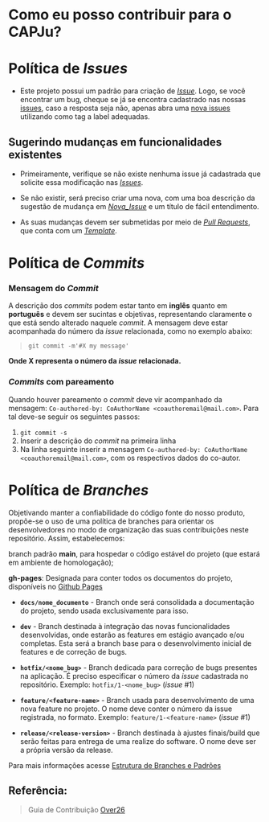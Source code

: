 
# Como eu posso contribuir para o CAPJu?

# Política de _Issues_

* Este projeto possui um padrão para criação de [_Issue_](https://github.com/fga-eps-mds/2022-1-CAPJu-Doc/blob/main/.github/ISSUE_TEMPLATE/issue-template.md). Logo, se você encontrar um bug, cheque se já se encontra cadastrado nas nossas [issues](https://github.com/fga-eps-mds/2022-1-CAPJu-Doc/issues), caso a resposta seja não, apenas abra uma [nova issues](https://github.com/fga-eps-mds/2022-1-CAPJu-Doc/issues/new/) utilizando como tag a label adequadas.

## Sugerindo mudanças em funcionalidades existentes

* Primeiramente, verifique se não existe nenhuma issue já cadastrada que solicite essa modificação nas  [_Issues_](https://github.com/fga-eps-mds/2022-1-CAPJu-Doc/issues). 

* Se não existir, será preciso criar uma nova, com uma boa descrição da sugestão de mudança em [_Nova_Issue_](https://github.com/fga-eps-mds/2022-1-CAPJu-Doc/issues/new/) e um título de fácil entendimento.

* As suas mudanças devem ser submetidas por meio de [_Pull Requests_](https://github.com/fga-eps-mds/2022-1-CAPJu-Doc/pulls), que conta com um [_Template_](https://github.com/fga-eps-mds/2022-1-CAPJu-Doc/blob/main/.github/pull_request_template.md).

# Política de _Commits_

### Mensagem do _Commit_

A descrição dos _commits_ podem estar tanto em **inglês** quanto em **português** e devem ser sucintas e objetivas, representando claramente o que está sendo alterado naquele _commit_. A mensagem deve estar acompanhada do número da _issue_ relacionada, como no exemplo abaixo:

> `git commit -m'#X my message'`

__Onde X representa o número da _issue_ relacionada.__

### _Commits_ com pareamento

Quando houver pareamento o _commit_ deve vir acompanhado da mensagem: `Co-authored-by: CoAuthorName <coauthoremail@mail.com>`. Para tal deve-se seguir os seguintes passos:

1. `git commit -s`
1. Inserir a descrição do _commit_ na primeira linha
1. Na linha seguinte inserir a mensagem `Co-authored-by: CoAuthorName <coauthoremail@mail.com>`, com os respectivos dados do co-autor.

# Política de _Branches_

Objetivando manter a confiabilidade do código fonte do nosso produto, propõe-se o uso de uma política de branches para orientar os desenvolvedores no modo de organização das suas contribuições neste repositório. Assim, estabelecemos:


branch padrão **main**, para hospedar o código estável do projeto (que estará em ambiente de homologação);


__gh-pages__: Designada para conter todos os documentos do projeto, disponíveis no [Github Pages](https://fga-eps-mds.github.io/2022-1-CAPJu-Doc/#/)

* __`docs/nome_documento`__ - Branch onde será consolidada a documentação do projeto, sendo usada exclusivamente para isso.

* __`dev`__ - Branch destinada à integração das novas funcionalidades desenvolvidas, onde estarão as features em estágio avançado e/ou completas. Esta será a branch base para o desenvolvimento inicial de features e de correção de bugs. 

* __`hotfix/<nome_bug>`__ - Branch dedicada para correção de bugs presentes na aplicação. É preciso especificar o número da _issue_ cadastrada no repositório.
Exemplo: `hotfix/1-<nome_bug>` (_issue_ #1)

* __`feature/<feature-name>`__ - Branch usada para desenvolvimento de uma nova feature no projeto. O nome deve conter o número da issue registrada, no formato. 
Exemplo: `feature/1-<feature-name>` (_issue_ #1)

* __`release/<release-version>`__ - Branch destinada à ajustes finais/build que serão feitas para entrega de uma realize do software. O nome deve ser a própria versão da release. 


Para mais informações acesse [Estrutura de Branches e Padrões](https://github.com/fga-eps-mds/2022-1-CAPJu-Doc/branches)

## Referência:

> Guia de Contribuição [Over26](https://github.com/fga-eps-mds/2019.2-Over26/blob/master/.github/CONTRIBUTING.md)
